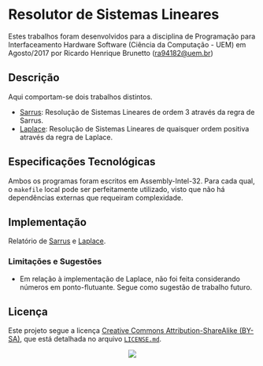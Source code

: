 # Resolutor de Sistemas Lineares
Estes trabalhos foram desenvolvidos para a disciplina de Programação para Interfaceamento Hardware Software (Ciência da Computação - UEM) em Agosto/2017 por Ricardo Henrique Brunetto (ra94182@uem.br)

## Descrição
Aqui comportam-se dois trabalhos distintos.
- [Sarrus](Sarrus): Resolução de Sistemas Lineares de ordem 3 através da regra de Sarrus.
- [Laplace](Laplace): Resolução de Sistemas Lineares de quaisquer ordem positiva através da regra de Laplace.

## Especificações Tecnológicas
Ambos os programas foram escritos em Assembly-Intel-32. Para cada qual, o `makefile` local pode ser perfeitamente utilizado, visto que não há dependências externas que requeiram complexidade.

## Implementação
Relatório de [Sarrus](Sarrus/Relatório.pdf) e [Laplace](Laplace/Relatório/Documento.pdf).

### Limitações e Sugestões
- Em relação à implementação de Laplace, não foi feita considerando números em ponto-flutuante. Segue como sugestão de trabalho futuro.

## Licença
Este projeto segue a licença [Creative Commons Attribution-ShareAlike (BY-SA)](https://creativecommons.org/licenses/by-sa/4.0/), que está detalhada no arquivo [`LICENSE.md`](LICENSE.md).
<p align="center">
  <img src="https://licensebuttons.net/l/by-sa/3.0/88x31.png">
</p>
